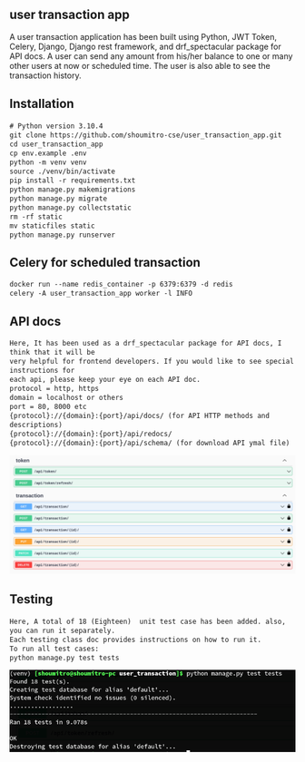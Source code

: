 ## user transaction app

A user transaction application has been built using Python, JWT Token, Celery,
Django, Django rest framework, and drf_spectacular package for API docs. 
A user can send any amount from his/her balance to one or many other users 
at now or scheduled time. The user is also able to see the transaction history.


## Installation
```
# Python version 3.10.4
git clone https://github.com/shoumitro-cse/user_transaction_app.git
cd user_transaction_app
cp env.example .env
python -m venv venv
source ./venv/bin/activate
pip install -r requirements.txt
python manage.py makemigrations
python manage.py migrate
python manage.py collectstatic
rm -rf static
mv staticfiles static
python manage.py runserver
```

## Celery for scheduled transaction
```
docker run --name redis_container -p 6379:6379 -d redis
celery -A user_transaction_app worker -l INFO
```

## API docs

```
Here, It has been used as a drf_spectacular package for API docs, I think that it will be 
very helpful for frontend developers. If you would like to see special instructions for 
each api, please keep your eye on each API doc.
protocol = http, https
domain = localhost or others
port = 80, 8000 etc
{protocol}://{domain}:{port}/api/docs/ (for API HTTP methods and descriptions)
{protocol}://{domain}:{port}/api/redocs/
{protocol}://{domain}:{port}/api/schema/ (for download API ymal file)
```
![](https://github.com/shoumitro-cse/user_transaction_app/blob/main/docs/api_doc_image.png?raw=true)

## Testing
```
Here, A total of 18 (Eighteen)  unit test case has been added. also, you can run it separately. 
Each testing class doc provides instructions on how to run it.
To run all test cases:
python manage.py test tests
```

![](https://github.com/shoumitro-cse/user_transaction_app/blob/main/docs/unit_testing_image.png?raw=true)


